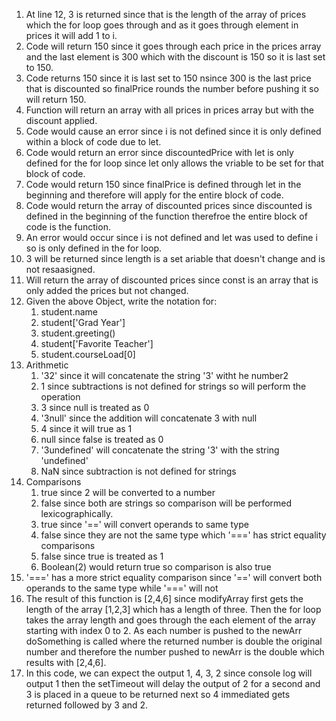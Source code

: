 1. At line 12, 3 is returned since that is the length of the array of prices which the for loop goes through and as it goes through element in prices it will add 1 to i.
2. Code will return 150 since it goes through each price in the prices array and the last element is 300 which with the discount is 150 so it is last set to 150.
3. Code returns 150 since it is last set to 150 nsince 300 is the last price that is discounted so finalPrice rounds the number before pushing it so will return 150.
4. Function will return an array with all prices in prices array but with the discount applied.
5. Code would cause an error since i is not defined since it is only defined within a block of code due to let.
6. Code would return an error since discountedPrice with let is only defined for the for loop since let only allows the vriable to be set for that block of code.
7. Code would return 150 since finalPrice is defined through let in the beginning and therefore will apply for the entire block of code.
8. Code would return the array of discounted prices since discounted is defined in the beginning of the function therefroe the entire block of code is the function.
9. An error would occur since i is not defined and let was used to define i so is only defined in the for loop.
10. 3 will be returned since length is a set ariable that doesn't change and is not resaasigned.
11. Will return the array of discounted prices since const is an array that is only added the prices but not changed.
12. Given the above Object, write the notation for:
    1.  student.name
    2.  student['Grad Year']
    3.  student.greeting()
    4.  student['Favorite Teacher']
    5.  student.courseLoad[0]
13. Arithmetic
    1.  '32' since it will concatenate the string '3' witht he number2
    2.  1 since subtractions is not defined for strings so will perform the operation
    3.  3 since null is treated as 0
    4.  '3null' since the addition will concatenate 3 with null
    5.  4 since it will true as 1
    6.  null since false is treated as 0
    7.  '3undefined' will concatenate the string '3' with the string 'undefined'
    8.  NaN since subtraction is not defined for strings
14. Comparisons
    1.  true since 2 will be converted to a number
    2.  false since both are strings so comparison will be performed lexicographically.
    3.  true since '==' will convert operands to same type
    4.  false since they are not the same type which '===' has strict equality comparisons
    5.  false since true is treated as 1
    6.  Boolean(2) would return true so comparison is also true
15. '===' has a more strict equality comparison since '==' will convert both operands to the same type while '===' will not
17. The result of this function is [2,4,6] since modifyArray first gets the length of the array [1,2,3] which has a length of three. Then the for loop takes the array length and goes through the each element of the array starting with index 0 to 2. As each number is pushed to the newArr doSomething is called where the returned number is double the original number and therefore the number pushed to newArr is the double which results with [2,4,6].
19. In this code, we can expect the output 1, 4, 3, 2 since console log will output 1 then the setTimeout will delay the output of 2 for a second and 3 is placed in a queue to be returned next so 4 immediated gets returned followed by 3 and 2.